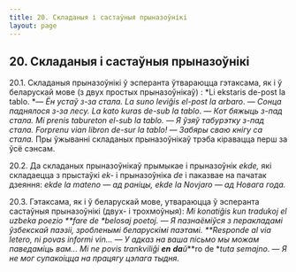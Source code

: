 ```yaml
---
title: 20. Складаныя і састаўныя прыназоўнікі
layout: page
---
```

## 20. Складаныя і састаўныя прыназоўнікі

20.1. Складаныя прыназоўнікі ў эсперанта ўтвараюцца гэтаксама, як і ў
беларускай мове (з двух простых прыназоўнікаў) : *Li ekstaris de-post
la tablo. *— *Ён устаў з-за стала. La suno leviĝis el-post la arbaro*.
— *Сонца паднялося з-за лесу. La kato kuras de-sub la tablo*. — *Кот
бяжыць з-пад стала. Mi prenis tabureton el-sub la tablo. — Я ўзяў
табурэтку з-пад стала. Forprenu vian libron de-sur la tablo!* —
*Забяры сваю кнігу са стала.* Пры ўжыванні складаных прыназоўнікаў
трэба кіравацца перш за ўсё сэнсам.

20.2. Да складаных прыназоўнікаў прымыкае і прыназоўнік *ekde,* які
складаецца з прыстаўкі *ek-* і прыназоўніка *de* і паказвае на
пачатак дзеяння: *ekde la mateno* — *ад раніцы, ekde la Novjaro*
— *ад Новага года.*

20.3. Гэтаксама, як і ў беларускай мове, утвараюцца ў эсперанта
састаўныя прыназоўнікі (двух- і трохмоўныя): *Mi konatiĝis kun
tradukoj el uzbeka poezio **fare de **belosaj poetoj*. — *Я
пазнаёміўся з перакладамі ўзбекскай паэзіі, зробленымі
беларускімі паэтамі. **Responde al **via letero, ni povas informi
vin*... — *У адказ на ваша пісьмо мы можам паведаміць вам... Mi ne
povis trankviliĝi **en**** ****da****ŭ****ro de **tuta semajno*. — *Я
не мог супакоіцца на працягу цэлага тыдня.*


